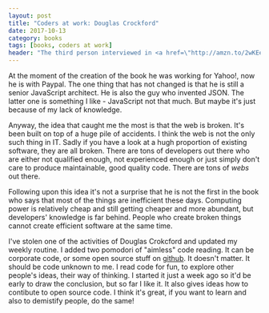 ```yaml
---
layout: post
title: "Coders at work: Douglas Crockford"
date: 2017-10-13
category: books
tags: [books, coders at work]
header: "The third person interviewed in <a href=\"http://amzn.to/2wKEeVt\">Coders at Work: Reflections on the Craft of Programming</a> is <a href=\"http://crockford.com/\">Douglas Crockford</a>. Here is a small reflection on this chapter."
---
```

At the moment of the creation of the book he was working for Yahoo!, now he is with Paypal. The one thing that has not changed is that he is still a senior JavaScript architect. He is also the guy who invented JSON. The latter one is something I like - JavaScript not that much. But maybe it's just because of my lack of knowledge.

Anyway, the idea that caught me the most is that the web is broken. It's been built on top of a huge pile of accidents. I think the web is not the only such thing in IT. Sadly if you have a look at a hugh proportion of existing software, they are all broken. There are tons of developers out there who are either not qualified enough, not experienced enough or just simply don't care to produce maintainable, good quality code. There are tons of _webs_ out there.

Following upon this idea it's not a surprise that he is not the first in the book who says that most of the things are inefficient these days. Computing power is relatively cheap and still getting cheaper and more abundant, but developers' knowledge is far behind. People who create broken things cannot create efficient software at the same time.

I've stolen one of the activities of Douglas Crokcford and updated my weekly routine. I added two pomodori of "aimless" code reading. It can be corporate code, or some open source stuff on [github](https://github.com/). It doesn't matter. It should be code unknown to me. I read code for fun, to explore other people's ideas, their way of thinking. I started it just a week ago so it'd be early to draw the conclusion, but so far I like it. It also gives ideas how to contibute to open source code. I think it's great, if you want to learn and also to demistify people, do the same!